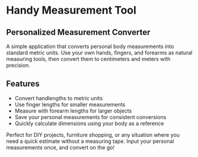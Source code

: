 # Handy Measurement Tool

## Personalized Measurement Converter

A simple application that converts personal body measurements into standard metric units. 
Use your own hands, fingers, and forearms as natural measuring tools, then convert them to centimeters and meters with precision.

## Features

- Convert handlengths to metric units
- Use finger lengths for smaller measurements
- Measure with forearm lengths for larger objects
- Save your personal measurements for consistent conversions
- Quickly calculate dimensions using your body as a reference

Perfect for DIY projects, furniture shopping, or any situation where you need a quick estimate without a measuring tape. 
Input your personal measurements once, and convert on the go!
